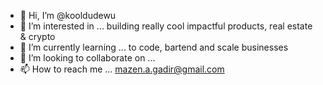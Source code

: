 - 👋 Hi, I’m @kooldudewu
- 👀 I’m interested in ... building really cool impactful products, real estate & crypto
- 🌱 I’m currently learning ... to code, bartend and scale businesses
- 💞️ I’m looking to collaborate on ...
- 📫 How to reach me ... mazen.a.gadir@gmail.com

<!---
kooldudewu/kooldudewu is a ✨ special ✨ repository because its `README.md` (this file) appears on your GitHub profile.
You can click the Preview link to take a look at your changes.
--->
